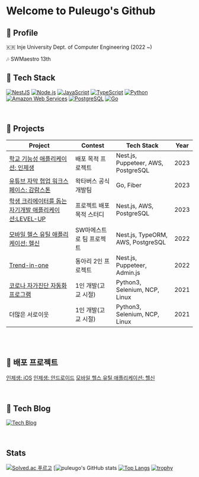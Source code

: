 # Welcome to Puleugo's Github
## 🐥 Profile

🇰🇷 Inje University Dept. of Computer Engineering  (2022 ~)

🎶 SWMaestro 13th



## 🌱 Tech Stack
[![NestJS](https://img.shields.io/badge/NestJS-E0234E?style=for-the-badge&logo=nestjs&logoColor=white)](https://nestjs.com/)
[![Node.js](https://img.shields.io/badge/Node.js-43853D?style=for-the-badge&logo=node-dot-js&logoColor=white)](https://nodejs.org/)
[![JavaScript](https://img.shields.io/badge/JavaScript-F7DF1E?style=for-the-badge&logo=javascript&logoColor=black)](https://developer.mozilla.org/en-US/docs/Web/JavaScript)
[![TypeScript](https://img.shields.io/badge/TypeScript-3178C6?style=for-the-badge&logo=typescript&logoColor=white)](https://www.typescriptlang.org/)
[![Python](https://img.shields.io/badge/Python-3776AB?style=for-the-badge&logo=python&logoColor=white)](https://www.python.org/)
[![Amazon Web Services](https://img.shields.io/badge/Amazon%20Web%20Services-232F3E?style=for-the-badge&logo=amazon-aws&logoColor=white)](https://aws.amazon.com/)
[![PostgreSQL](https://img.shields.io/badge/PostgreSQL-4169E1?style=for-the-badge&logo=postgresql&logoColor=white)](https://www.postgresql.org/)
[![Go](https://img.shields.io/badge/Go-00ADD8?style=for-the-badge&logo=go&logoColor=white)](https://golang.org/)



<br/>

## 🌱 Projects
| Project                                              | Contest                                            | Tech Stack           | Year |
|------------------------------------------------------|----------------------------------------------------|--------------------|------|
| [학교 기능성 애플리케이션: 인제생](https://github.com/puleugo/IJS) | 배포 목적 프로젝트 | Nest.js, Puppeteer, AWS, PostgreSQL | 2023 |
| [유튜브 자막 협업 워크스페이스: 감람스톤](https://gamramstone.wesub.io/) | 왁타버스 공식 개발팀 | Go, Fiber | 2023 |
| [학생 크리에이터를 돕는 자기개발 애플리케이션:LEVEL-UP](https://github.com/puleugo/level-up) | 프로젝트 배포 목적 스터디 | Nest.js, AWS, PostgreSQL  | 2023 |
| [모바일 헬스 유틸 애플리케이션: 헬신](https://play.google.com/store/apps/details?id=life.healthy.be) | SW마에스트로 팀 프로젝트 | Nest.js, TypeORM, AWS, PostgreSQL | 2022 |
| [Trend-in-one](https://github.com/inje-megabrain/trend-in-one-be/blob/main/README.md) | 동아리 2인 프로젝트 | Nest.js, Puppeteer, Admin.js | 2022 |
| [코로나 자가진단 자동화 프로그램](https://github.com/puleugo/covid-19-eduro-self-diagnosis-program) | 1인 개발(고교 시절) | Python3, Selenium, NCP, Linux | 2021 |
| 더많은 서로이웃 | 1인 개발(고교 시절) | Python3, Selenium, NCP, Linux | 2021 |


<br/><br/>

## 🌱 배포 프로젝트
[인제생: iOS](https://apps.apple.com/kr/app/인제생/id6449248764)
[인제생: 안드로이드](https://play.google.com/store/apps/details?id=com.awesome.ijs)
[모바일 헬스 유틸 애플리케이션: 헬신](https://play.google.com/store/apps/details?id=life.healthy.be) 

<br/>

## 🌱 Tech Blog
[![Tech Blog](https://img.shields.io/badge/Tech%20Blog-FF5722?style=for-the-badge&logo=Tistory&logoColor=white&link=https://puleugo.tistory.com)](https://puleugo.tistory.com/)

<br/>

## Stats
[![Solved.ac 푸르고](http://mazassumnida.wtf/api/generate_badge?boj=puleugo)](https://solved.ac/puleugo)
[![puleugo's GitHub stats](https://github-readme-stats.vercel.app/api?username=puleugo&show_icons=true&theme=radical)
[![Top Langs](https://github-readme-stats.vercel.app/api/top-langs/?username=puleugo&layout=compact)](https://github.com/anuraghazra/github-readme-stats)
[![trophy](https://github-profile-trophy.vercel.app/?username=puleugo&column=4&no-frame=true)](https://github.com/ryo-ma/github-profile-trophy)
